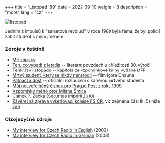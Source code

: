 +++
title = "Listopad '89"
date = 2022-09-10
weight = 8
description = "more"
lang = "cz"
+++

![listopad](/images/listopad-small.jpg)

Jedním z impulsů k "sametové revoluci" v roce 1989 byla fáma, že byl policií zabit student s mým jménem.

<!-- more -->

### Zdroje v češtině

- [Mé zápisky](/docs/zapisky.htm)
- [Ten, co vypadl z letadla](/docs/tencovypadl.html) -- literární povzdech u příležitosti 30. výročí
- [Tenkrát v listopadu](https://www.matfyz.cz/clanky/tenkrat-v-listopadu-martin-smid) -- kapitola ze vzpomínkové knihy vydané MFF
- [Mrtvý student, který se nikdy nenarodil](https://www.ceskatelevize.cz/porady/10256209763-mrtvy-student-ktery-se-nikdy-nenarodil/) -- film Igora Chauna
- <a href="/docs/patnact.htm">Patnáct a dost</a> -- oficiální rozloučení s kariérou mrtvého studenta.
- <a href="/docs/ppost.htm">Můj neuveřejněný článek pro Prague Post z roku 1999</a> 
- <a href="http://www.louc.cz/pril01/Listopvzpom.pdf">Vzpomínky mého otce Milana Šmída</a>
- <a href="/docs/zacek.pdf">Článek P. Žáčka (Securitas Imperii 2010)</a>
- <a href="http://www.psp.cz/eknih/1990fs/tisky/t1236_01.htm">Závěrečná zpráva vyšetřovací komise FS ČR</a>, viz zejména část III. 5) níže <a href="http://www.psp.cz/eknih/1990fs/tisky/t1236_05.htm">zde</a>

### Cizojazyčné zdroje

- <a href="http://www.radio.cz/en/article/47271" target="_blank">My interview for Czech Radio in English</a> (2003)
- <a href="http://www.radio.cz/de/ausgabe/47495" target="_blank">My interview for Czech Radio in German</a> (2003)
